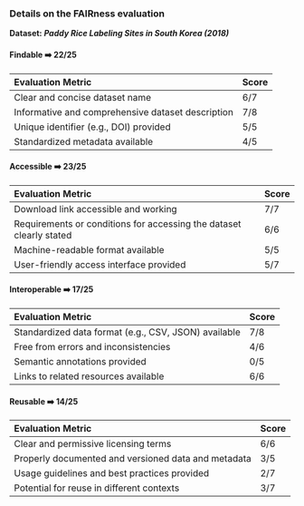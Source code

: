 ### Details on the FAIRness evaluation

**Dataset: _Paddy Rice Labeling Sites in South Korea (2018)_**

#### Findable ➡️ 22/25
| Evaluation Metric | Score |
| :---------------- | :---- |
| Clear and concise dataset name | 6/7 |
| Informative and comprehensive dataset description | 7/8 |
| Unique identifier (e.g., DOI) provided | 5/5 |
| Standardized metadata available | 4/5 |

#### Accessible ➡️ 23/25
| Evaluation Metric | Score |
| :---------------- | :---- |
| Download link accessible and working | 7/7 |
| Requirements or conditions for accessing the dataset clearly stated | 6/6 |
| Machine-readable format available | 5/5 |
| User-friendly access interface provided | 5/7 |

#### Interoperable ➡️ 17/25
| Evaluation Metric | Score |
| :---------------- | :---- |
| Standardized data format (e.g., CSV, JSON) available | 7/8 |
| Free from errors and inconsistencies | 4/6 |
| Semantic annotations provided | 0/5 |
| Links to related resources available | 6/6 |

#### Reusable ➡️ 14/25
| Evaluation Metric | Score |
| :---------------- | :---- |
| Clear and permissive licensing terms | 6/6 |
| Properly documented and versioned data and metadata | 3/5 |
| Usage guidelines and best practices provided | 2/7 |
| Potential for reuse in different contexts | 3/7 |
